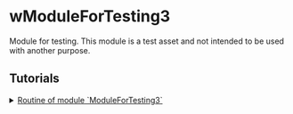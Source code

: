 # wModuleForTesting3

Module for testing. This module is a test asset and not intended to be used with another purpose.

## Tutorials

<details>
  <summary><a href="./ModuleForTesting3.md">
    Routine of module `ModuleForTesting3`
  </a></summary>
    How to use routine of the module.
</details>
